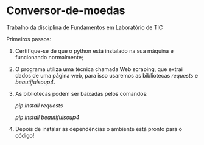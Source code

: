 # Conversor-de-moedas
Trabalho da disciplina de Fundamentos em Laboratório de TIC

Primeiros passos:

1. Certifique-se de que o python está instalado na sua máquina e funcionando normalmente;
2. O programa utiliza uma técnica chamada Web scraping, que extrai dados de uma página web, para isso usaremos as bibliotecas *requests* e *beautifulsoup4*.
3. As bibliotecas podem ser baixadas pelos comandos:
  
    *pip install requests*
  
    *pip install beautifulsoup4*
  
4. Depois de instalar as dependências o ambiente está pronto para o código!
